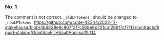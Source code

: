 ### No. 1
The comment is not correct. `_oldLPTokens ` should be changed to `_newLPTokens`.
https://github.com/code-423n4/2022-11-stakehouse/blob/4b6828e9c807f2f7c569e6d721ca1289f7cf7112/contracts/liquid-staking/GiantSavETHVaultPool.sol#L114
